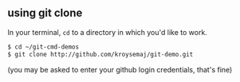 ##  using git clone


In your terminal, `cd` to a directory in which you'd like to work.
```bash
$ cd ~/git-cmd-demos
$ git clone http://github.com/kroysemaj/git-demo.git
```

(you may be asked to enter your github login credentials, that's fine)
